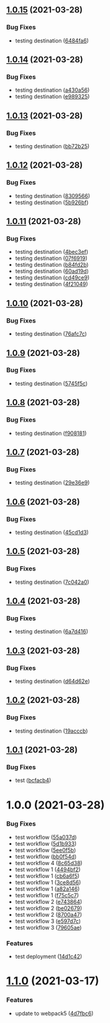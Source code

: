 ## [1.0.15](https://github.com/CoCreate-app/test/compare/v1.0.14...v1.0.15) (2021-03-28)


### Bug Fixes

* testing destination ([6484fa6](https://github.com/CoCreate-app/test/commit/6484fa697ed020626a4024523ef987b3afa0896e))

## [1.0.14](https://github.com/CoCreate-app/test/compare/v1.0.13...v1.0.14) (2021-03-28)


### Bug Fixes

* testing destination ([a430a56](https://github.com/CoCreate-app/test/commit/a430a56a4ae5d323ec1b866ea44d1dcdddf8256c))
* testing destination ([e989325](https://github.com/CoCreate-app/test/commit/e989325afa9f86c4c5927eb6e85456ff696e6031))

## [1.0.13](https://github.com/CoCreate-app/test/compare/v1.0.12...v1.0.13) (2021-03-28)


### Bug Fixes

* testing destination ([bb72b25](https://github.com/CoCreate-app/test/commit/bb72b2551a12db69fbeb62e7d6aa69299836405c))

## [1.0.12](https://github.com/CoCreate-app/test/compare/v1.0.11...v1.0.12) (2021-03-28)


### Bug Fixes

* testing destination ([8309566](https://github.com/CoCreate-app/test/commit/830956628a92730073dd6a2dcdf195deb90457f8))
* testing destination ([5b926bf](https://github.com/CoCreate-app/test/commit/5b926bffd863f102a180c4533e54c67014f90b7f))

## [1.0.11](https://github.com/CoCreate-app/test/compare/v1.0.10...v1.0.11) (2021-03-28)


### Bug Fixes

* testing destination ([4bec3ef](https://github.com/CoCreate-app/test/commit/4bec3ef492f6ed6ff606b2798e3b1c759f30f55b))
* testing destination ([07f6919](https://github.com/CoCreate-app/test/commit/07f691946d5bdf068ced00486a1d8db5e97cd2e3))
* testing destination ([b84fd2b](https://github.com/CoCreate-app/test/commit/b84fd2bfc04b5fd8055994a9833c9d0fa1af1d87))
* testing destination ([60ad19d](https://github.com/CoCreate-app/test/commit/60ad19d84672b3dea2bea67e08e75dfad4d71cd2))
* testing destination ([cd49ce9](https://github.com/CoCreate-app/test/commit/cd49ce9057e3a47b6d4e5a33dd8ffda307e32ad9))
* testing destination ([4f21049](https://github.com/CoCreate-app/test/commit/4f21049a4e3b392148817d336fb378b504cfa828))

## [1.0.10](https://github.com/CoCreate-app/test/compare/v1.0.9...v1.0.10) (2021-03-28)


### Bug Fixes

* testing destination ([76afc7c](https://github.com/CoCreate-app/test/commit/76afc7cae3c2c0350313b2f3c1b58bd5c02ffe6e))

## [1.0.9](https://github.com/CoCreate-app/test/compare/v1.0.8...v1.0.9) (2021-03-28)


### Bug Fixes

* testing destination ([5745f5c](https://github.com/CoCreate-app/test/commit/5745f5c9e4d419b593e11f4fe8e8f10f547fdc8c))

## [1.0.8](https://github.com/CoCreate-app/test/compare/v1.0.7...v1.0.8) (2021-03-28)


### Bug Fixes

* testing destination ([f908181](https://github.com/CoCreate-app/test/commit/f9081818c88d73e1b90ad359af234c5c3d73293a))

## [1.0.7](https://github.com/CoCreate-app/test/compare/v1.0.6...v1.0.7) (2021-03-28)


### Bug Fixes

* testing destination ([29e36e9](https://github.com/CoCreate-app/test/commit/29e36e98d9da27eb3c339bf4a3a6a213b1dbec69))

## [1.0.6](https://github.com/CoCreate-app/test/compare/v1.0.5...v1.0.6) (2021-03-28)


### Bug Fixes

* testing destination ([45cd1d3](https://github.com/CoCreate-app/test/commit/45cd1d375e74074abed6815180e8521f8d99505c))

## [1.0.5](https://github.com/CoCreate-app/test/compare/v1.0.4...v1.0.5) (2021-03-28)


### Bug Fixes

* testing destination ([7c042a0](https://github.com/CoCreate-app/test/commit/7c042a05f2e90affe21113375cd0025ce3bd9d85))

## [1.0.4](https://github.com/CoCreate-app/test/compare/v1.0.3...v1.0.4) (2021-03-28)


### Bug Fixes

* testing destination ([6a7d416](https://github.com/CoCreate-app/test/commit/6a7d416553409f837a4e27272fe6b785bde31532))

## [1.0.3](https://github.com/CoCreate-app/test/compare/v1.0.2...v1.0.3) (2021-03-28)


### Bug Fixes

* testing destination ([d64d62e](https://github.com/CoCreate-app/test/commit/d64d62ea4a298b48c48a8e2945a2ff1fe8933a69))

## [1.0.2](https://github.com/CoCreate-app/test/compare/v1.0.1...v1.0.2) (2021-03-28)


### Bug Fixes

* testing destination ([19acccb](https://github.com/CoCreate-app/test/commit/19acccbb44a827485dbab10faf6837cd3ccda5fb))

## [1.0.1](https://github.com/CoCreate-app/test/compare/v1.0.0...v1.0.1) (2021-03-28)


### Bug Fixes

* test ([bcfacb4](https://github.com/CoCreate-app/test/commit/bcfacb47aa4fe4baeac7cbd39cc9e5eba86e1282))

# 1.0.0 (2021-03-28)


### Bug Fixes

* test workflow ([55a037d](https://github.com/CoCreate-app/test/commit/55a037d49ca5b1b9554ce627572a9bc9c18a3828))
* test workflow ([5d1b933](https://github.com/CoCreate-app/test/commit/5d1b93346261cc201a11c9c228264353c1d76a9e))
* test workflow ([5ee0f5b](https://github.com/CoCreate-app/test/commit/5ee0f5b98dc510458d6bbd17a8dd5cf8967417dd))
* test workflow ([bb0f54d](https://github.com/CoCreate-app/test/commit/bb0f54d3d557e74c1cda4d4bb798f5aef8787d53))
* test workflow  4 ([8c65d38](https://github.com/CoCreate-app/test/commit/8c65d3809575d48cc491a57b4872562ead01c53d))
* test workflow 1 ([4494bf2](https://github.com/CoCreate-app/test/commit/4494bf2090672ae8cec0bd49e44e62e2721d4d37))
* test workflow 1 ([cb6a6f5](https://github.com/CoCreate-app/test/commit/cb6a6f5c0073b3a60d500dd1169738241fcb2634))
* test workflow 1 ([3ce8d56](https://github.com/CoCreate-app/test/commit/3ce8d56e83eed3285dfdf589c4631d7818bf7a8e))
* test workflow 1 ([a82a146](https://github.com/CoCreate-app/test/commit/a82a146bde76d6cc3debab85aa17b554316b389d))
* test workflow 1 ([f75c5c7](https://github.com/CoCreate-app/test/commit/f75c5c7c4c0a641f940f1882858b2658a92f503a))
* test workflow 2 ([e743864](https://github.com/CoCreate-app/test/commit/e74386451030f499b42e7b715c07416b7c8d10bf))
* test workflow 2 ([be02679](https://github.com/CoCreate-app/test/commit/be02679168ae5ddd493b417b3661d3979c3dc926))
* test workflow 2 ([8700a47](https://github.com/CoCreate-app/test/commit/8700a477b66b59a16a6dd2cf9cf4537f0a24a78b))
* test workflow 3 ([e597d7c](https://github.com/CoCreate-app/test/commit/e597d7c8d7b07fb4306e2598aebf8abbd56dc3e6))
* test workflow 3 ([79605ae](https://github.com/CoCreate-app/test/commit/79605aedb58d6267da100b9d0e915215bfc4efb1))


### Features

* test deployment ([14d1c42](https://github.com/CoCreate-app/test/commit/14d1c4230cdd9615242ef095f2224f3e2fcf5aed))

# [1.1.0](https://github.com/CoCreate-app/CoCreate-boilerplate/compare/v1.0.2...v1.1.0) (2021-03-17)


### Features

* update to webpack5 ([4d7fbc6](https://github.com/CoCreate-app/CoCreate-boilerplate/commit/4d7fbc6ed4ada72d4b43f3477c55b6b1cda17ce9))
